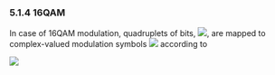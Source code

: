 ### 5.1.4 16QAM

In case of 16QAM modulation, quadruplets of bits,
![](media/image55.wmf), are mapped to complex-valued modulation symbols
![](media/image50.wmf) according to

![](media/image56.wmf)